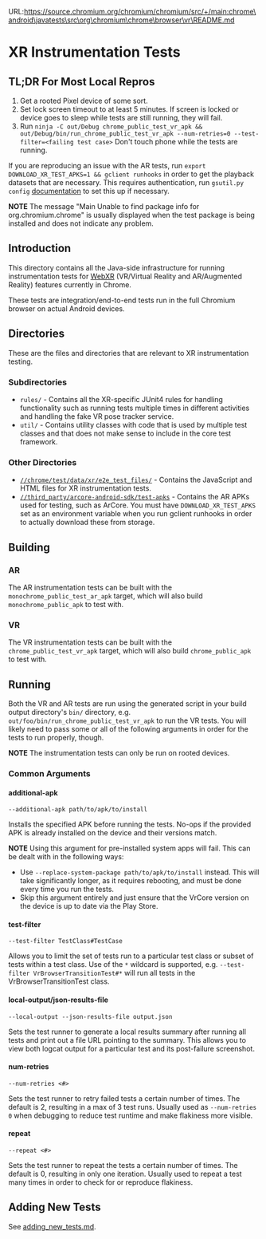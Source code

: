 URL:https://source.chromium.org/chromium/chromium/src/+/main:chrome\android\javatests\src\org\chromium\chrome\browser\vr\README.md
# XR Instrumentation Tests

## TL;DR For Most Local Repros

1. Get a rooted Pixel device of some sort.
2. Set lock screen timeout to at least 5 minutes. If screen is locked or device
   goes to sleep while tests are still running, they will fail.
3. Run `ninja -C out/Debug chrome_public_test_vr_apk
        && out/Debug/bin/run_chrome_public_test_vr_apk
        --num-retries=0
        --test-filter=<failing test case>`
   Don't touch phone while the tests are running.

If you are reproducing an issue with the AR tests, run
`export DOWNLOAD_XR_TEST_APKS=1 && gclient runhooks` in order to get the
playback datasets that are necessary. This requires authentication, run
`gsutil.py config` [documentation](https://chromium.googlesource.com/chromiumos/docs/+/main/gsutil.md)
to set this up if necessary.

**NOTE** The message "Main  Unable to find package info for org.chromium.chrome"
         is usually displayed when the test package is being installed and does
         not indicate any problem.

## Introduction

This directory contains all the Java-side infrastructure for running
instrumentation tests for [WebXR][webxr_spec]
(VR/Virtual Reality and AR/Augmented Reality) features currently in Chrome.

These tests are integration/end-to-end tests run in the full Chromium browser on
actual Android devices.

## Directories

These are the files and directories that are relevant to XR instrumentation
testing.

### Subdirectories

* `rules/` - Contains all the XR-specific JUnit4 rules for handling
functionality such as running tests multiple times in different activities and
handling the fake VR pose tracker service.
* `util/` - Contains utility classes with code that is used by multiple test
classes and that does not make sense to include in the core test framework.

### Other Directories

* [`//chrome/test/data/xr/e2e_test_files/`][html_dir] - Contains the JavaScript
and HTML files for XR instrumentation tests.
* [`//third_party/arcore-android-sdk/test-apks`][ar_test_apks] - Contains the AR
APKs used for testing, such as ArCore. You must have `DOWNLOAD_XR_TEST_APKS` set
as an environment variable when you run gclient runhooks in order to actually
download these from storage.

## Building

### AR

The AR instrumentation tests can be built with the
`monochrome_public_test_ar_apk` target, which will also build
`monochrome_public_apk` to test with.

### VR

The VR instrumentation tests can be built with the `chrome_public_test_vr_apk`
target, which will also build `chrome_public_apk` to test with.

## Running

Both the VR and AR tests are run using the generated script in your build output
directory's `bin/` directory, e.g. `out/foo/bin/run_chrome_public_test_vr_apk`
to run the VR tests. You will likely need to pass some or all of the following
arguments in order for the tests to run properly, though.

**NOTE** The instrumentation tests can only be run on rooted devices.

### Common Arguments

#### additional-apk

`--additional-apk path/to/apk/to/install`

Installs the specified APK before running the tests. No-ops if the provided APK
is already installed on the device and their versions match.

**NOTE** Using this argument for pre-installed system apps will fail. This can
be dealt with in the following ways:

* Use `--replace-system-package path/to/apk/to/install`
  instead. This will take significantly longer, as it requires rebooting, and
  must be done every time you run the tests.
* Skip this argument entirely and just ensure that the VrCore version on the
  device is up to date via the Play Store.

#### test-filter

`--test-filter TestClass#TestCase`

Allows you to limit the set of tests run to a particular test class or subset of
tests within a test class. Use of the `*` wildcard is supported, e.g.
`--test-filter VrBrowserTransitionTest#*` will run all tests in the
VrBrowserTransitionTest class.

#### local-output/json-results-file

`--local-output --json-results-file output.json`

Sets the test runner to generate a local results summary after running all tests
and print out a file URL pointing to the summary. This allows you to view both
logcat output for a particular test and its post-failure screenshot.

#### num-retries

`--num-retries <#>`

Sets the test runner to retry failed tests a certain number of times. The
default is 2, resulting in a max of 3 test runs. Usually used as `--num-retries
0` when debugging to reduce test runtime and make flakiness more visible.

#### repeat

`--repeat <#>`

Sets the test runner to repeat the tests a certain number of times. The default
is 0, resulting in only one iteration. Usually used to repeat a test many times
in order to check for or reproduce flakiness.

## Adding New Tests

See [adding_new_tests.md][adding_new_tests].

[webxr_spec]: https://immersive-web.github.io/webxr-samples/explainer.html
[html_dir]: https://chromium.googlesource.com/chromium/src/+/main/chrome/test/data/xr/e2e_test_files
[ar_test_apks]: https://chromium.googlesource.com/chromium/src/+/main/third_party/arcore-android-sdk/test-apks
[adding_new_tests]:
https://chromium.googlesource.com/chromium/src/+/main/chrome/android/javatests/src/org/chromium/chrome/browser/vr/adding_new_tests.md
